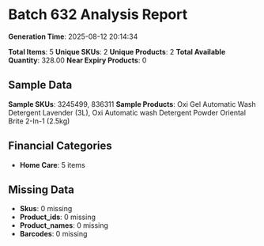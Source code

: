# Batch 632 Analysis Report

**Generation Time**: 2025-08-12 20:14:34

**Total Items**: 5
**Unique SKUs**: 2
**Unique Products**: 2
**Total Available Quantity**: 328.00
**Near Expiry Products**: 0

## Sample Data
**Sample SKUs**: 3245499, 836311
**Sample Products**: Oxi Gel Automatic Wash Detergent Lavender (3L), Oxi Automatic wash Detergent Powder Oriental Brite 2-In-1 (2.5kg)

## Financial Categories
- **Home Care**: 5 items

## Missing Data
- **Skus**: 0 missing
- **Product_ids**: 0 missing
- **Product_names**: 0 missing
- **Barcodes**: 0 missing
